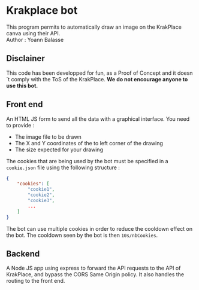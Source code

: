 # Krakplace bot
This program permits to automatically draw an image on the KrakPlace canva using their API. <br>
Author :  Yoann Balasse
## Disclainer
This code has been developped for fun, as a Proof of Concept and it doesn´t comply with the ToS of the KrakPlace. 
**We do not encourage anyone to use this bot.**

## Front end
An HTML JS form to send all the data with a graphical interface.
You need to provide :
- The image file to be drawn
- The X and Y coordinates of the to left corner of the drawing
- The size expected for your drawing

The cookies that are being used by the bot must be specified in a `cookie.json` file using the following structure :
```json
{
    "cookies": [
        "cookie1",
        "cookie2",
        "cookie3",
        ...
    ]
}
```
The bot can use multiple cookies in order to reduce the cooldown effect on the bot. The cooldown seen by the bot is then `10s/nbCookies`.

## Backend
A Node JS app using express to forward the API requests to the API of KrakPlace, and bypass the CORS Same Origin policy.
It also handles the routing to the front end.
